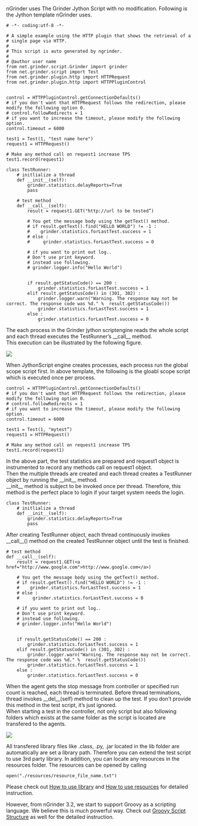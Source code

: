 nGrinder uses The Grinder Jython Script with no modification. Following is the Jython template nGrinder uses.

```
# -*- coding:utf-8 -*-
 
# A simple example using the HTTP plugin that shows the retrieval of a
# single page via HTTP.
#
# This script is auto generated by ngrinder.
#
# @author user name
from net.grinder.script.Grinder import grinder
from net.grinder.script import Test
from net.grinder.plugin.http import HTTPRequest
from net.grinder.plugin.http import HTTPPluginControl
 
 
control = HTTPPluginControl.getConnectionDefaults()
# if you don't want that HTTPRequest follows the redirection, please modify the following option 0.
# control.followRedirects = 1
# if you want to increase the timeout, please modify the following option.
control.timeout = 6000
 
test1 = Test(1, "test name here")
request1 = HTTPRequest()
 
# Make any method call on request1 increase TPS
test1.record(request1)
 
class TestRunner:
    # initlialize a thread
    def __init__(self):
        grinder.statistics.delayReports=True
        pass
 
    # test method       
    def __call__(self):
        result = request1.GET("http://url to be tested”)
         
        # You get the message body using the getText() method.
        # if result.getText().find("HELLO WORLD") != -1 :
        #    grinder.statistics.forLastTest.success = 1
        # else :
        #     grinder.statistics.forLastTest.success = 0
             
        # if you want to print out log..
        # Don't use print keyword.
        # instead use following.
        # grinder.logger.info("Hello World")
         
 
        if result.getStatusCode() == 200 :
            grinder.statistics.forLastTest.success = 1
        elif result.getStatusCode() in (301, 302) :
            grinder.logger.warn("Warning. The response may not be correct. The response code was %d." %  result.getStatusCode())
            grinder.statistics.forLastTest.success = 1
        else :
            grinder.statistics.forLastTest.success = 0
```

The each process in the Grinder jython scriptengine reads the whole script and each thread executes the TestRunner’s \_\_call\_\_ method.  
This execution can be illustrated by the following figure.

![](http://www.cubrid.org/files/attach/images/379199/899/651/image_thumb_2.png)

When JythonScript engine creates processes, each process run the global scope script first. In above template, the following is the gloabl scope script which is executed once per process. 

```
control = HTTPPluginControl.getConnectionDefaults()
# if you don't want that HTTPRequest follows the redirection, please modify the following option 0.
# control.followRedirects = 1
# if you want to increase the timeout, please modify the following option.
control.timeout = 6000
 
test1 = Test(1, "mytest”)
request1 = HTTPRequest()
 
# Make any method call on request1 increase TPS
test1.record(request1)
```

In the above part, the test statistics are prepared and request1 object is instrumented to record any methods call on request1 object.  
Then the multiple threads are created and each thread creates a TestRunner object by running the \_\_init\_\_ method.  
\_\_init\_\_ method is subject to be invoked once per thread. Therefore, this method is the perfect place to login if your target system needs the login.

```
class TestRunner:
    # initlialize a thread
    def __init__(self):
        grinder.statistics.delayReports=True
        pass
```

After creating TestRunner object, each thread continuously invokes \_\_call\_\_() method on the created TestRunner object until the test is finished.

```
# test method       
def __call__(self):
    result = request1.GET(<a href="http://www.google.com">http://www.google.com</a>)
     
    # You get the message body using the getText() method.
    # if result.getText().find("HELLO WORLD") != -1 :
    #    grinder.statistics.forLastTest.success = 1
    # else :
    #     grinder.statistics.forLastTest.success = 0
         
    # if you want to print out log..
    # Don't use print keyword.
    # instead use following.
    # grinder.logger.info("Hello World")
     
 
    if result.getStatusCode() == 200 :
        grinder.statistics.forLastTest.success = 1
    elif result.getStatusCode() in (301, 302) :
        grinder.logger.warn("Warning. The response may not be correct. The response code was %d." %  result.getStatusCode())
        grinder.statistics.forLastTest.success = 1
    else :
        grinder.statistics.forLastTest.success = 0
```

When the agent gets the stop message from controller or specified run count is reached, each thread is terminated. Before thread terminations, thread invokes \_\_del\_\_(self) method to clean up the test. If you don’t provide this method in the test script, it’s just ignored.  
When starting a test in the controller, not only script but also following folders which exists at the same folder as the script is located are transfered to the agents.

![](http://www.cubrid.org/files/attach/images/379199/899/651/image_thumb_1.png)

All transfered library files like .class, .py, .jar located in the lib folder are automatically are set a library path.  Therefore you can extend the test script to use 3rd party library. In addition, you can locate any resources in the resources folder. The resources can be opened by calling 

```
open("./resources/resource_file_name.txt")
```

Please check out [How to use library](how-to-use-library) and [How to use resources](how-to-use-resources) for detailed instruction.

However, from nGrinder 3.2, we start to support Groovy as a scripting language. We believe this is much powerful way. Check out [Groovy Script Structure](groovy-script-structure) as well for the detailed instruction.